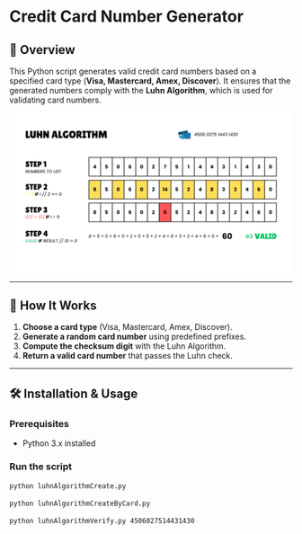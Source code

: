# Credit Card Number Generator

## 📌 Overview
This Python script generates valid credit card numbers based on a specified card type (**Visa, Mastercard, Amex, Discover**). It ensures that the generated numbers comply with the **Luhn Algorithm**, which is used for validating card numbers.

![Credit Card](./luhnAlgorithm.png)

---

## 🚀 How It Works
1. **Choose a card type** (Visa, Mastercard, Amex, Discover).
2. **Generate a random card number** using predefined prefixes.
3. **Compute the checksum digit** with the Luhn Algorithm.
4. **Return a valid card number** that passes the Luhn check.

---

## 🛠️ Installation & Usage
### **Prerequisites**
- Python 3.x installed

### **Run the script**
```sh
python luhnAlgorithmCreate.py
```
```sh
python luhnAlgorithmCreateByCard.py
```
```sh
python luhnAlgorithmVerify.py 4506027514431430
```

